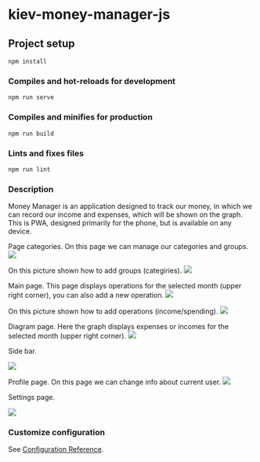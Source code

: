 # kiev-money-manager-js

## Project setup
```
npm install
```

### Compiles and hot-reloads for development
```
npm run serve
```

### Compiles and minifies for production
```
npm run build
```

### Lints and fixes files
```
npm run lint
```

### Description
Money Manager is an application designed to track our money, in which we can record our income and expenses,
which will be shown on the graph. This is PWA, designed primarily for the phone, but is available on any device.


Page categories.
On this page we can manage our categories and groups.
![](https://github.com/ivan5igerets/kiev-money-manager-js/blob/master/screenshots/photo_2021-05-10_12-07-26.jpg)


On this picture shown how to add groups (categiries).
![](https://github.com/ivan5igerets/kiev-money-manager-js/blob/master/screenshots/photo_2021-05-10_12-07-25.jpg)


Main page.
This page displays operations for the selected month (upper right corner), you can also add a new operation.
![](https://github.com/ivan5igerets/kiev-money-manager-js/blob/master/screenshots/photo_2021-05-10_12-07-20.jpg?raw=true)


On this picture shown how to add operations (income/spending).
![](https://github.com/ivan5igerets/kiev-money-manager-js/blob/master/screenshots/photo_2021-05-10_12-07-29.jpg)

Diagram page.
Here the graph displays expenses or incomes for the selected month (upper right corner).
![](https://github.com/ivan5igerets/kiev-money-manager-js/blob/master/screenshots/photo_2021-05-10_12-07-28.jpg)


Side bar.

![](https://github.com/ivan5igerets/kiev-money-manager-js/blob/master/screenshots/photo_2021-05-10_12-07-23.jpg)


Profile page.
On this page we can change info about current user.
![](https://github.com/ivan5igerets/kiev-money-manager-js/blob/master/screenshots/photo_2021-05-10_12-07-30.jpg)


Settings page.

![](https://github.com/ivan5igerets/kiev-money-manager-js/blob/master/screenshots/photo_2021-05-10_12-07-31.jpg)


### Customize configuration
See [Configuration Reference](https://cli.vuejs.org/config/).
